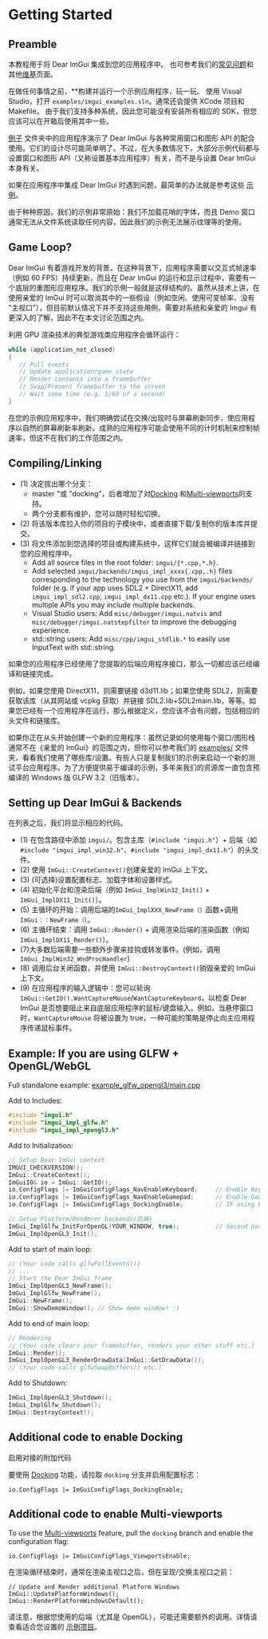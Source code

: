  

# Getting Started

## Preamble

本教程用于将 Dear ImGui 集成到您的应用程序中。
也可参考我们的[常见问题](https://github.com/ocornut/imgui/blob/master/docs/FAQ.md)和其他[维基](https://github.com/ocornut/imgui/wiki)页面。

在做任何事情之前，**构建并运行一个示例应用程序，玩一玩。
使用 Visual Studio，打开 `examples/imgui_examples.sln`。通常还会提供 XCode 项目和 Makefile。
由于我们支持多种系统，因此您可能没有安装所有相应的 SDK，但您应该可以在开箱后使用其中一些。


[例子](https://github.com/ocornut/imgui/tree/master/examples) 文件夹中的应用程序演示了 Dear ImGui 与各种常用窗口和图形 API 的配合使用。它们的设计尽可能简单明了。不过，在大多数情况下，大部分示例代码都与设置窗口和图形 API（又称设置基本应用程序）有关，而不是与设置 Dear ImGui 本身有关。

如果在应用程序中集成 Dear ImGui 时遇到问题，最简单的办法就是参考这些 [示例](https://github.com/ocornut/imgui/tree/master/examples)。

由于种种原因，我们的示例非常原始：我们不加载花哨的字体，而且 Demo 窗口通常无法从文件系统读取任何内容，因此我们的示例无法展示纹理等的使用。

## Game Loop?

Dear ImGui 有着游戏开发的背景，在这种背景下，应用程序需要以交互式帧速率（例如 60 FPS）持续更新，而且在 Dear ImGui 的运行和显示过程中，需要有一个底层的重图形应用程序。我们的示例一般就是这样结构的。虽然从技术上讲，在使用亲爱的 ImGui 时可以取消其中的一些假设（例如空闲、使用可变帧率、没有 "主视口"），但目前默认情况下并不支持这些用例，需要对系统和亲爱的 Imgui 有更深入的了解，因此不在本文讨论范围之内。

利用 GPU 渲染技术的典型游戏类应用程序会循环运行：

```C++
while (application_not_closed)
{
   // Poll events
   // Update application/game state
   // Render contents into a framebuffer
   // Swap/Present framebuffer to the screen
   // Wait some time (e.g. 1/60 of a second)
}
```

在您的示例应用程序中，我们明确尝试在交换/出现时与屏幕刷新同步，使应用程序以自然的屏幕刷新率刷新。成熟的应用程序可能会使用不同的计时机制来控制帧速率，但这不在我们的工作范围之内。

## Compiling/Linking

- (1) 决定拔出哪个分支：
  - master "或 "docking"，后者增加了对[Docking](https://github.com/ocornut/imgui/wiki/Docking) 和[Multi-viewports](https://github.com/ocornut/imgui/wiki/Multi-Viewports)的支持。
  - 两个分支都有维护，您可以随时轻松切换。
- (2) 将该版本库拉入你的项目的子模块中，或者直接下载/复制你的版本库并提交。
- (3) 将文件添加到您选择的项目或构建系统中，这样它们就会被编译并链接到您的应用程序中。
  - Add all source files in the root folder: `imgui/{*.cpp,*.h}`.
  - Add selected `imgui/backends/imgui_impl_xxxx{.cpp,.h}` files corresponding to the technology you use from the `imgui/backends/` folder (e.g. if your app uses SDL2 + DirectX11, add `imgui_impl_sdl2.cpp`, `imgui_impl_dx11.cpp` etc.). If your engine uses multiple APIs you may include multiple backends.
  - Visual Studio users: Add `misc/debugger/imgui.natvis` and `misc/debugger/imgui.natstepfilter` to improve the debugging experience.
  - std::string users: Add `misc/cpp/imgui_stdlib.*` to easily use InputText with std::string.

如果您的应用程序已经使用了您提取的后端应用程序接口，那么一切都应该已经编译和链接完成。

例如，如果您使用 DirectX11，则需要链接 d3d11.lib；如果您使用 SDL2，则需要获取该库（从其网站或 vcpkg 获取）并链接 SDL2.lib+SDL2main.lib，等等。如果您已经有一个应用程序在运行，那么根据定义，您应该不会有问题，包括相应的头文件和链接库。

如果你正在从头开始创建一个新的应用程序：虽然记录如何使用每个窗口/图形栈通常不在《亲爱的 ImGui》的范围之内，但你可以参考我们的 [examples/](https://github.com/ocornut/imgui/tree/master/examples) 文件夹，看看我们使用了哪些库/设置。有些人只是复制我们的示例来启动一个新的测试平台应用程序。为了方便提供易于编译的示例，多年来我们的资源库一直包含预编译的 Windows 版 GLFW 3.2（旧版本）。

## Setting up Dear ImGui & Backends

在列表之后，我们将显示相应的代码。

- (1) 在包含路径中添加 `imgui/`。包含主库（`#include "imgui.h"`）+ 后端（如`#include "imgui_impl_win32.h"`、`#include "imgui_impl_dx11.h"`）的头文件。
- (2) 使用 `ImGui::CreateContext()`创建亲爱的 ImGui 上下文。
- (3) (可选择)设置配置标志、加载字体和设置样式。
- (4) 初始化平台和渲染后端（例如 `ImGui_ImplWin32_Init()` + `ImGui_ImplDX11_Init()`）。
- (5) 主循环的开始：调用后端的`ImGui_ImplXXX_NewFrame（）`函数+调用`ImGui：：NewFrame（）`。
- (6) 主循环结束：调用 `ImGui::Render()` + 调用渲染后端的渲染函数（例如 `ImGui_ImplDX11_Render()`）。
- (7)大多数后端需要一些额外步骤来挂钩或转发事件。(例如，调用 `ImGui_ImplWin32_WndProcHandler`)
- (8) 调用后台关闭函数，并使用 `ImGui::DestroyContext()`销毁亲爱的 ImGui 上下文。
- (9) 在应用程序的输入逻辑中：您可以轮询
   `ImGui::GetIO().WantCaptureMouse`/`WantCaptureKeyboard`，以检查 Dear ImGui 是否想要阻止来自底层应用程序的鼠标/键盘输入。例如，当悬停窗口时，`WantCaptureMouse` 将被设置为 true，一种可能的策略是停止向主应用程序传递鼠标事件。



## Example: If you are using GLFW + OpenGL/WebGL

Full standalone example: [example_glfw_opengl3/main.cpp](https://github.com/ocornut/imgui/blob/master/examples/example_glfw_opengl3/main.cpp)

Add to Includes:

```C++
#include "imgui.h"
#include "imgui_impl_glfw.h"
#include "imgui_impl_opengl3.h"
```

Add to Initialization:

```C++
// Setup Dear ImGui context
IMGUI_CHECKVERSION();
ImGui::CreateContext();
ImGuiIO& io = ImGui::GetIO();
io.ConfigFlags |= ImGuiConfigFlags_NavEnableKeyboard;     // Enable Keyboard Controls
io.ConfigFlags |= ImGuiConfigFlags_NavEnableGamepad;      // Enable Gamepad Controls
io.ConfigFlags |= ImGuiConfigFlags_DockingEnable;         // IF using Docking Branch

// Setup Platform/Renderer backends(后端)
ImGui_ImplGlfw_InitForOpenGL(YOUR_WINDOW, true);          // Second param install_callback=true will install GLFW callbacks and chain to existing ones.
ImGui_ImplOpenGL3_Init();
```

Add to start of main loop:

```C++
// (Your code calls glfwPollEvents())
// ...
// Start the Dear ImGui frame
ImGui_ImplOpenGL3_NewFrame();
ImGui_ImplGlfw_NewFrame();
ImGui::NewFrame();
ImGui::ShowDemoWindow(); // Show demo window! :)
```

Add to end of main loop:

```C++
// Rendering
// (Your code clears your framebuffer, renders your other stuff etc.)
ImGui::Render();
ImGui_ImplOpenGL3_RenderDrawData(ImGui::GetDrawData());
// (Your code calls glfwSwapBuffers() etc.)
```

Add to Shutdown:

```C++
ImGui_ImplOpenGL3_Shutdown();
ImGui_ImplGlfw_Shutdown();
ImGui::DestroyContext();
```

## Additional code to enable Docking

启用对接的附加代码

要使用 [Docking](https://github.com/ocornut/imgui/wiki/Docking) 功能，请拉取 `docking` 分支并启用配置标志：

```
io.ConfigFlags |= ImGuiConfigFlags_DockingEnable; 
```



## Additional code to enable Multi-viewports

To use the [Multi-viewports](https://github.com/ocornut/imgui/wiki/Multi-Viewports) feature, pull the `docking` branch and enable the configuration flag:

```
io.ConfigFlags |= ImGuiConfigFlags_ViewportsEnable; 
```



在渲染循环结束时，通常在渲染主视口之后，但在呈现/交换主视口之前：

```
// Update and Render additional Platform Windows
ImGui::UpdatePlatformWindows();
ImGui::RenderPlatformWindowsDefault();
```

请注意，根据您使用的后端（尤其是 OpenGL），可能还需要额外的调用。详情请查看适合您设置的 [示例项目](https://github.com/ocornut/imgui/tree/docking/examples)。